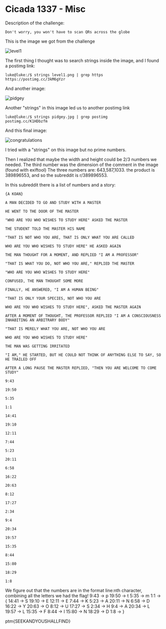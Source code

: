 # Cicada 1337 - Misc




Description of the challenge:
```
Don't worry, you won't have to scan QRs across the globe
```
This is the image we got from the challenge

![level1](https://user-images.githubusercontent.com/80392368/144709045-50bc5937-3ff0-461b-b7b6-eed8c6c355b1.png)

The first thing I thought was to search strings inside the image, and I found a postimg link:
```
luke@luke:/$ strings level1.png | grep https
https://postimg.cc/3kM6gYzr
```

And another image:

![pidgey](https://user-images.githubusercontent.com/80392368/144709122-e5e5c38a-75c0-4282-92b9-df8eeee80f9c.jpg)

Another "strings" in this image led us to another postimg link

```
luke@luke:/$ strings pidgey.jpg | grep postimg
postimg.cc/K1HDbzfm
```

And this final image:


![congratulations](https://user-images.githubusercontent.com/80392368/144709206-3c7b39d2-8dd0-4cd5-bf6a-55fa6d694e2b.png)

I tried with a "strings" on this image but no prime numbers.

Then I realized that maybe the width and height could be 2/3 numbers we needed. The third number was the dimension of the comment in the image (found with exiftool)
The three numbers are: 643,587,1033. the product is 389896553, and so the subreddit is r/389896553.

In this subreddit there is a list of numbers and a story:

```
{A KOAN}

A MAN DECIDED TO GO AND STUDY WITH A MASTER

HE WENT TO THE DOOR OF THE MASTER

"WHO ARE YOU WHO WISHES TO STUDY HERE" ASKED THE MASTER

THE STUDENT TOLD THE MASTER HIS NAME

"THAT IS NOT WHO YOU ARE, THAT IS ONLY WHAT YOU ARE CALLED

WHO ARE YOU WHO WISHES TO STUDY HERE" HE ASKED AGAIN

THE MAN THOUGHT FOR A MOMENT, AND REPLIED "I AM A PROFESSOR"

"THAT IS WHAT YOU DO, NOT WHO YOU ARE," REPLIED THE MASTER

"WHO ARE YOU WHO WISHES TO STUDY HERE"

CONFUSED, THE MAN THOUGHT SOME MORE

FINALLY, HE ANSWERED, "I AM A HUMAN BEING"

"THAT IS ONLY YOUR SPECIES, NOT WHO YOU ARE

WHO ARE YOU WHO WISHES TO STUDY HERE", ASKED THE MASTER AGAIN

AFTER A MOMENT OF THOUGHT, THE PROFESSOR REPLIED "I AM A CONSCIOUSNESS INHABITING AN ARBITRARY BODY"

"THAT IS MERELY WHAT YOU ARE, NOT WHO YOU ARE

WHO ARE YOU WHO WISHES TO STUDY HERE"

THE MAN WAS GETTING IRRITATED

"I AM," HE STARTED, BUT HE COULD NOT THINK OF ANYTHING ELSE TO SAY, SO HE TRAILED OFF

AFTER A LONG PAUSE THE MASTER REPLIED, "THEN YOU ARE WELCOME TO COME STUDY"

```


```
9:43

19:50

5:35

1:1

14:41

19:10

12:11

7:44

5:23

20:11

6:58

16:22

20:63

8:12

17:27

2:34

9:4

20:34

19:57

15:35

8:44

15:80

18:29

1:8
```


We figure out that the numbers are in the format line:nth character, combining all the letters we had the flag!
9:43 -> p
19:50 -> t
5:35 -> m
1:1 -> {
14:41 -> S
19:10 -> E
12:11 -> E
7:44 -> K
5:23 -> A
20:11 -> N
6:58 -> D
16:22 -> Y
20:63 -> O
8:12 -> U
17:27 -> S
2:34 -> H
9:4 -> A
20:34 -> L
19:57 -> L
15:35 -> F
8:44 -> I
15:80 -> N
18:29 -> D
1:8 -> }


ptm{SEEKANDYOUSHALLFIND}
